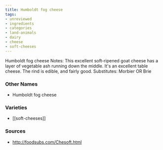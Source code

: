 ```yaml
---
title: Humboldt fog cheese
tags:
- unreviewed
- ingredients
- categories
- land-animals
- dairy
- cheese
- soft-cheeses
---
```

Humboldt fog cheese Notes: This excellent soft-ripened goat cheese has a layer of vegetable ash running down the middle. It's an excellent table cheese. The rind is edible, and fairly good. Substitutes: Morbier OR Brie

### Other Names

* Humboldt fog cheese

### Varieties

* [[soft-cheeses]]

### Sources
* http://foodsubs.com/Chesoft.html
